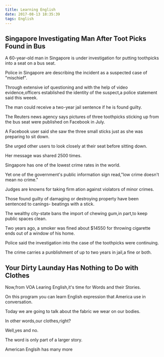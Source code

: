 ```yaml
---
title: Learning English
date: 2017-08-13 18:35:39
tags: English
---
```



## Singapore Investigating Man After Toot Picks Found in Bus

A 60-year-old man in Singapore is under investigation for putting toothpicks into a seat on a bus seat.

Police in Singapore are describing the incident as a suspected case of "mischief".

Through extensive iof questioning and with the help of video evidence,officers established the identity of the suspect,a police statement said this weeek.

The man could receive a two-year jail sentence if he is found guilty.

The Reuters news agency says pictures of three toothpicks sticking up from the bus seat were published on Facebook in July.

A Facebook user said she saw the three small sticks just as she was preparing to sit down.

She urged other users to look closely at their seat before sitting down.

Her message was shared 2500 times.

Singapore has one of the lowest crime rates in the world.

Yet one of the government's public information sign read,"low crime doesn't mean no crime."

Judges are knowns for taking firm ation against violators of minor crimes.

Those found guilty of damaging or destroying property have been sentenced to canings- beatings with a stick.

The wealthy city-state bans the import of chewing gum,in part,to keep public spaces clean.

Two years ago, a smoker was fined about $14550 for throwing cigarette ends out of a window of his home.

Police said the investigation into the case of the toothpicks were continuing.

The crime carries a punblishment of up to two years in jail,a fine or both.



## Your Dirty Launday Has Nothing to Do with Clothes

Now,from VOA Learing English,it's time for Words and their Stories.

On this program you can learn English expression that America use in conversation.

Today we are going to talk about the fabric we wear on our bodies.

In other words,our clothes,right?

Well,yes and no.

The word is only part of a larger story.

American Englsih has many more
